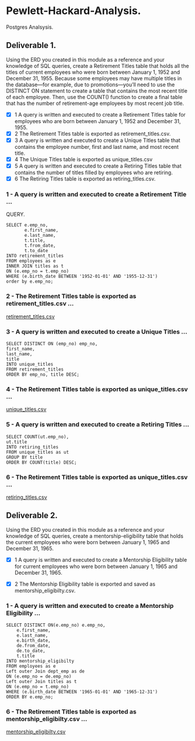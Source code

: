 # Pewlett-Hackard-Analysis.
Postgres Analsysis.

## Deliverable 1.

Using the ERD you created in this module as a reference and your knowledge of SQL queries, create a Retirement Titles table that holds all the titles of current employees who were born between January 1, 1952 and December 31, 1955. Because some employees may have multiple titles in the database—for example, due to promotions—you’ll need to use the DISTINCT ON statement to create a table that contains the most recent title of each employee. Then, use the COUNT() function to create a final table that has the number of retirement-age employees by most recent job title.

 - [x] 1 A query is written and executed to create a Retirement Titles table for employees who are born between January 1, 1952 and December 31, 1955.
 - [x] 2 The Retirement Titles table is exported as retirement_titles.csv.
 - [x] 3  A query is written and executed to create a Unique Titles table that contains the employee number, first and last name, and most recent title.
 - [x] 4 The Unique Titles table is exported as unique_titles.csv
 - [x] 5 A query is written and executed to create a Retiring Titles table that contains the number of titles filled by employees who are retiring.
 - [x] 6 The Retiring Titles table is exported as retiring_titles.csv.

### 1 - A query is written and executed to create a Retirement Title ...

QUERY.

    SELECT e.emp_no,
           e.first_name,
           e.last_name,
           t.title,
           t.from_date,
           t.to_date
    INTO retirement_titles
    FROM employees as e
    INNER JOIN titles as t
    ON (e.emp_no = t.emp_no)
    WHERE (e.birth_date BETWEEN '1952-01-01' AND '1955-12-31')
    order by e.emp_no;

### 2 - The Retirement Titles table is exported as retirement_titles.csv ...
[retirement_titles.csv](https://github.com/adolfoxitlan/Pewlett-Hackard-Analysis/blob/97c8536d2ad3dda7f32f9fe571dc5b8be930c002/Data/retirement_titles.csv)

### 3 - A query is written and executed to create a Unique Titles ...

    SELECT DISTINCT ON (emp_no) emp_no,
    first_name,
    last_name,
    title
    INTO unique_titles
    FROM retirement_titles
    ORDER BY emp_no, title DESC;

### 4 - The Retirement Titles table is exported as unique_titles.csv ...
[unique_titles.csv](Data/unique_titles.csv)

### 5 - A query is written and executed to create a Retiring Titles ...

    SELECT COUNT(ut.emp_no),
    ut.title
    INTO retiring_titles
    FROM unique_titles as ut
    GROUP BY title 
    ORDER BY COUNT(title) DESC;
    
### 6 - The Retirement Titles table is exported as unique_titles.csv ...
[retiring_titles.csv](Data/retiring_titles.csv)



## Deliverable 2.

Using the ERD you created in this module as a reference and your knowledge of SQL queries, create a mentorship-eligibility table that holds the current employees who were born between January 1, 1965 and December 31, 1965.

 - [x] 1 A query is written and executed to create a Mentorship Eligibility table for current employees who were born between January 1, 1965 and December 31, 1965.
 - [x] 2 The Mentorship Eligibility table is exported and saved as mentorship_eligibilty.csv.


### 1 - A query is written and executed to create a Mentorship Eligibility ...

    SELECT DISTINCT ON(e.emp_no) e.emp_no, 
        e.first_name, 
        e.last_name, 
        e.birth_date,
        de.from_date,
        de.to_date,
        t.title
    INTO mentorship_eligibilty
    FROM employees as e
    Left outer Join dept_emp as de
    ON (e.emp_no = de.emp_no)
    Left outer Join titles as t
    ON (e.emp_no = t.emp_no)
    WHERE (e.birth_date BETWEEN '1965-01-01' AND '1965-12-31')
    ORDER BY e.emp_no;
    
### 6 - The Retirement Titles table is exported as mentorship_eligibilty.csv ...
[mentorship_eligibilty.csv](Data/mentorship_eligibilty.csv)
